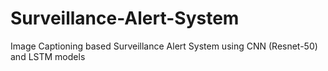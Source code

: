 # Surveillance-Alert-System
Image Captioning based Surveillance Alert System using CNN (Resnet-50) and LSTM models
